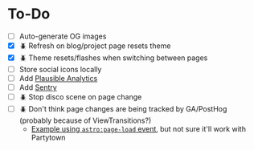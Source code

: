 # To-Do

- [ ] Auto-generate OG images
- [x] 🪲 Refresh on blog/project page resets theme
- [x] 🪲 Theme resets/flashes when switching between pages
- [ ] Store social icons locally
- [ ] Add [Plausible Analytics](https://plausible.io/)
- [ ] Add [Sentry](https://sentry.io/)
- [ ] 🪲 Stop disco scene on page change
- [ ] 🪲 Don't think page changes are being tracked by GA/PostHog (probably because of ViewTransitions?)
  - [Example using `astro:page-load` event](https://ramonmalcolm.com/articles/astro-js-google-analytics-integration-guide/), but not sure it'll work with Partytown
